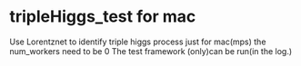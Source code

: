 # tripleHiggs_test for mac
Use Lorentznet to identify triple higgs process
just for mac(mps)
the num_workers need to be 0
The test framework (only)can be run(in the log.)

